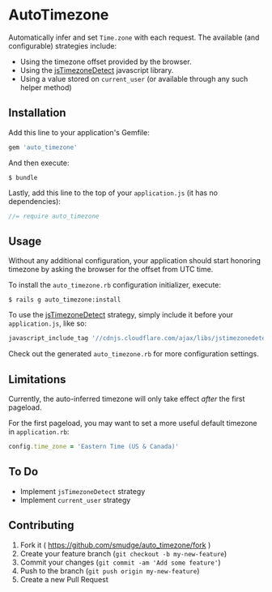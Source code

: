 # AutoTimezone

Automatically infer and set `Time.zone` with each request. The available (and configurable)
strategies include:

* Using the timezone offset provided by the browser.
* Using the [jsTimezoneDetect](https://bitbucket.org/pellepim/jstimezonedetect) javascript library.
* Using a value stored on `current_user` (or available through any such helper method)

## Installation

Add this line to your application's Gemfile:

```ruby
gem 'auto_timezone'
```

And then execute:

    $ bundle

Lastly, add this line to the top of your `application.js` (it has no dependencies):

```javascript
//= require auto_timezone
```

## Usage

Without any additional configuration, your application should start honoring timezone by asking
the browser for the offset from UTC time.

To install the `auto_timezone.rb` configuration initializer, execute:

    $ rails g auto_timezone:install

To use the [jsTimezoneDetect](https://bitbucket.org/pellepim/jstimezonedetect) strategy, simply
include it before your `application.js`, like so:

```ruby
javascript_include_tag '//cdnjs.cloudflare.com/ajax/libs/jstimezonedetect/1.0.4/jstz.min.js'
```

Check out the generated `auto_timezone.rb` for more configuration settings.

## Limitations

Currently, the auto-inferred timezone will only take effect *after* the first pageload.

For the first pageload, you may want to set a more useful default timezone in `application.rb`:

```ruby
config.time_zone = 'Eastern Time (US & Canada)'
```

## To Do

* Implement `jsTimezoneDetect` strategy
* Implement `current_user` strategy

## Contributing

1. Fork it ( https://github.com/smudge/auto_timezone/fork )
2. Create your feature branch (`git checkout -b my-new-feature`)
3. Commit your changes (`git commit -am 'Add some feature'`)
4. Push to the branch (`git push origin my-new-feature`)
5. Create a new Pull Request
